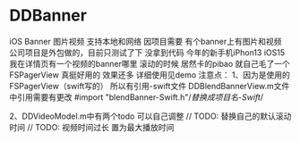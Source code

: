 # DDBanner
iOS Banner 图片视频 支持本地和网络
因项目需要 有个banner上有图片和视频 
公司项目是外包做的，目前只测试了下 没拿到代码 
今年的新手机iPhon13 iOS15 我在详情页有一个视频的banner哪里 滚动的时候 居然卡的pibao
就自己毛了一个 
FSPagerView 真挺好用的 效果还多
详细使用见demo
注意点：
1、因为是使用的FSPagerView（swift写的） 所以有引用-swift文件 
  DDBlendBannerView.m文件中引用需要有更改
  #import "blendBanner-Swift.h"/*替换成项目名-Swift*/
  
2、DDVideoModel.m中有两个todo 可以自己调整
  // TODO: 替换自己的默认滚动时间
  // TODO: 视频时间过长 置为最大播放时间
